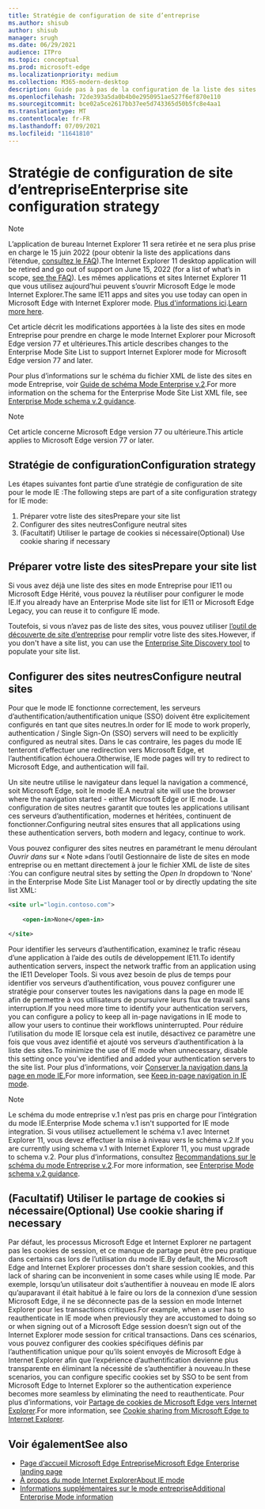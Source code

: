 ```yaml
---
title: Stratégie de configuration de site d’entreprise
ms.author: shisub
author: shisub
manager: srugh
ms.date: 06/29/2021
audience: ITPro
ms.topic: conceptual
ms.prod: microsoft-edge
ms.localizationpriority: medium
ms.collection: M365-modern-desktop
description: Guide pas à pas de la configuration de la liste des sites en mode Entreprise pour le mode Internet Explorer.
ms.openlocfilehash: 72de393a5da0b4b0e2950951ae527f6ef870e110
ms.sourcegitcommit: bce02a5ce2617bb37ee5d743365d50b5fc8e4aa1
ms.translationtype: MT
ms.contentlocale: fr-FR
ms.lasthandoff: 07/09/2021
ms.locfileid: "11641810"
---
```

# <a name="enterprise-site-configuration-strategy"></a><span data-ttu-id="c018d-103">Stratégie de configuration de site d’entreprise</span><span class="sxs-lookup"><span data-stu-id="c018d-103">Enterprise site configuration strategy</span></span>

>[!Note]
> <span data-ttu-id="c018d-104">L’application de bureau Internet Explorer 11 sera retirée et ne sera plus prise en charge le 15 juin 2022 (pour obtenir la liste des applications dans l’étendue, [consultez le FAQ](https://techcommunity.microsoft.com/t5/windows-it-pro-blog/internet-explorer-11-desktop-app-retirement-faq/ba-p/2366549)).</span><span class="sxs-lookup"><span data-stu-id="c018d-104">The Internet Explorer 11 desktop application will be retired and go out of support on June 15, 2022 (for a list of what’s in scope, [see the FAQ](https://techcommunity.microsoft.com/t5/windows-it-pro-blog/internet-explorer-11-desktop-app-retirement-faq/ba-p/2366549)).</span></span> <span data-ttu-id="c018d-105">Les mêmes applications et sites Internet Explorer 11 que vous utilisez aujourd’hui peuvent s’ouvrir Microsoft Edge le mode Internet Explorer.</span><span class="sxs-lookup"><span data-stu-id="c018d-105">The same IE11 apps and sites you use today can open in Microsoft Edge with Internet Explorer mode.</span></span> <span data-ttu-id="c018d-106">[Plus d'informations ici](https://blogs.windows.com/windowsexperience/2021/05/19/the-future-of-internet-explorer-on-windows-10-is-in-microsoft-edge/).</span><span class="sxs-lookup"><span data-stu-id="c018d-106">[Learn more here](https://blogs.windows.com/windowsexperience/2021/05/19/the-future-of-internet-explorer-on-windows-10-is-in-microsoft-edge/).</span></span>

<span data-ttu-id="c018d-107">Cet article décrit les modifications apportées à la liste des sites en mode Entreprise pour prendre en charge le mode Internet Explorer pour Microsoft Edge version 77 et ultérieures.</span><span class="sxs-lookup"><span data-stu-id="c018d-107">This article describes changes to the Enterprise Mode Site List to support Internet Explorer mode for Microsoft Edge version 77 and later.</span></span>

<span data-ttu-id="c018d-108">Pour plus d’informations sur le schéma du fichier XML de liste des sites en mode Entreprise, voir [Guide de schéma Mode Enterprise v.2](/internet-explorer/ie11-deploy-guide/enterprise-mode-schema-version-2-guidance).</span><span class="sxs-lookup"><span data-stu-id="c018d-108">For more information on the schema for the Enterprise Mode Site List XML file, see [Enterprise Mode schema v.2 guidance](/internet-explorer/ie11-deploy-guide/enterprise-mode-schema-version-2-guidance).</span></span>

> [!NOTE]
> <span data-ttu-id="c018d-109">Cet article concerne Microsoft Edge version 77 ou ultérieure.</span><span class="sxs-lookup"><span data-stu-id="c018d-109">This article applies to Microsoft Edge version 77 or later.</span></span>
<!--
## Updated schema elements

The following table describes the \<open-in app\> element added to the v.2 of the Enterprise Mode schema:

| **Element** | **Description** |
| --- | --- |
| \<open-in app="**true**"\> | A child element that controls what browser is used for sites. This element is required for sites that need to **open in IE11**.|

**Example:**

``` xml
<site url="contoso.com">

  <open-in app="true">IE11</open-in>

</site>
```

The following table shows the possible values of the \<open-in\> element:

| **Value** | **Description** |
| --- | --- |
| **\<open-in\>IE11\</open-in\>** | Opens the site in IE mode or a full IE11 window. To enable IE mode, see [Configure IE mode policies](./edge-ie-mode-policies.md)|
| **\<open-in app="**true**"\>IE11\</open-in\>** | Opens the site in a full IE11 window |
| **\<open-in\>MSEdge\</open-in\>** | Opens the site in Microsoft Edge |
| **\<open-in\>None or not specified\</open-in\>** | Opens the site in the default browser or in the browser where the user navigated to the site. |
|**\<open-in\>Configurable\</open-in\>** | Allows the site to participate in IE mode engine determination. To learn more, see [Learn about Configurable sites in IE mode](edge-learnmore-configurable-sites-ie-mode.md).  |

>[!NOTE]
> The attribute app=**"true"** is only recognized when associated to _'open-in' IE11_. Adding it to the other 'open-in' elements won't change browser behavior.   -->

## <a name="configuration-strategy"></a><span data-ttu-id="c018d-110">Stratégie de configuration</span><span class="sxs-lookup"><span data-stu-id="c018d-110">Configuration strategy</span></span>

<span data-ttu-id="c018d-111">Les étapes suivantes font partie d’une stratégie de configuration de site pour le mode IE :</span><span class="sxs-lookup"><span data-stu-id="c018d-111">The following steps are part of a site configuration strategy for IE mode:</span></span>
1. <span data-ttu-id="c018d-112">Préparer votre liste des sites</span><span class="sxs-lookup"><span data-stu-id="c018d-112">Prepare your site list</span></span>
2. <span data-ttu-id="c018d-113">Configurer des sites neutres</span><span class="sxs-lookup"><span data-stu-id="c018d-113">Configure neutral sites</span></span>
3. <span data-ttu-id="c018d-114">(Facultatif) Utiliser le partage de cookies si nécessaire</span><span class="sxs-lookup"><span data-stu-id="c018d-114">(Optional) Use cookie sharing if necessary</span></span>

<!--
Step 1.  – if you don’t have one use Site Discovery Step-by-Step
Step 2 – Neutral sites + sticky mode
        Use more examples and explain sticky mode better
Step 3 – If that doesn’t cover your needs, then use Cookie sharing -->

## <a name="prepare-your-site-list"></a><span data-ttu-id="c018d-115">Préparer votre liste des sites</span><span class="sxs-lookup"><span data-stu-id="c018d-115">Prepare your site list</span></span>

<span data-ttu-id="c018d-116">Si vous avez déjà une liste des sites en mode Entreprise pour IE11 ou Microsoft Edge Hérité, vous pouvez la réutiliser pour configurer le mode IE.</span><span class="sxs-lookup"><span data-stu-id="c018d-116">If you already have an Enterprise Mode site list for IE11 or Microsoft Edge Legacy, you can reuse it to configure IE mode.</span></span>

<span data-ttu-id="c018d-117">Toutefois, si vous n’avez pas de liste des sites, vous pouvez utiliser [l’outil de découverte de site d’entreprise](/deployedge/edge-ie-mode-site-discovery) pour remplir votre liste des sites.</span><span class="sxs-lookup"><span data-stu-id="c018d-117">However, if you don't have a site list, you can use the [Enterprise Site Discovery tool](/deployedge/edge-ie-mode-site-discovery) to populate your site list.</span></span>

## <a name="configure-neutral-sites"></a><span data-ttu-id="c018d-118">Configurer des sites neutres</span><span class="sxs-lookup"><span data-stu-id="c018d-118">Configure neutral sites</span></span>

<span data-ttu-id="c018d-119">Pour que le mode IE fonctionne correctement, les serveurs d’authentification/authentification unique (SSO) doivent être explicitement configurés en tant que sites neutres.</span><span class="sxs-lookup"><span data-stu-id="c018d-119">In order for IE mode to work properly, authentication / Single Sign-On (SSO) servers will need to be explicitly configured as neutral sites.</span></span> <span data-ttu-id="c018d-120">Dans le cas contraire, les pages du mode IE tenteront d’effectuer une redirection vers Microsoft Edge, et l’authentification échouera.</span><span class="sxs-lookup"><span data-stu-id="c018d-120">Otherwise, IE mode pages will try to redirect to Microsoft Edge, and authentication will fail.</span></span>

<span data-ttu-id="c018d-121">Un site neutre utilise le navigateur dans lequel la navigation a commencé, soit Microsoft Edge, soit le mode IE.</span><span class="sxs-lookup"><span data-stu-id="c018d-121">A neutral site will use the browser where the navigation started - either Microsoft Edge or IE mode.</span></span> <span data-ttu-id="c018d-122">La configuration de sites neutres garantit que toutes les applications utilisant ces serveurs d’authentification, modernes et héritées, continuent de fonctionner.</span><span class="sxs-lookup"><span data-stu-id="c018d-122">Configuring neutral sites ensures that all applications using these authentication servers, both modern and legacy, continue to work.</span></span>

<span data-ttu-id="c018d-123">Vous pouvez configurer des sites neutres en paramétrant le menu déroulant *Ouvrir dans* sur « Note »dans l’outil Gestionnaire de liste de sites en mode entreprise ou en mettant directement à jour le fichier XML de liste de sites :</span><span class="sxs-lookup"><span data-stu-id="c018d-123">You can configure neutral sites by setting the *Open In* dropdown to 'None' in the Enterprise Mode Site List Manager tool or by directly updating the site list XML:</span></span>

``` xml
<site url="login.contoso.com">
   
    <open-in>None</open-in>

</site>
```

<span data-ttu-id="c018d-124">Pour identifier les serveurs d’authentification, examinez le trafic réseau d’une application à l’aide des outils de développement IE11.</span><span class="sxs-lookup"><span data-stu-id="c018d-124">To identify authentication servers, inspect the network traffic from an application using the IE11 Developer Tools.</span></span> <span data-ttu-id="c018d-125">Si vous avez besoin de plus de temps pour identifier vos serveurs d’authentification, vous pouvez configurer une stratégie pour conserver toutes les navigations dans la page en mode IE afin de permettre à vos utilisateurs de poursuivre leurs flux de travail sans interruption.</span><span class="sxs-lookup"><span data-stu-id="c018d-125">If you need more time to identify your authentication servers, you can configure a policy to keep all in-page navigations in IE mode to allow your users to continue their workflows uninterrupted.</span></span> <span data-ttu-id="c018d-126">Pour réduire l’utilisation du mode IE lorsque cela est inutile, désactivez ce paramètre une fois que vous avez identifié et ajouté vos serveurs d’authentification à la liste des sites.</span><span class="sxs-lookup"><span data-stu-id="c018d-126">To minimize the use of IE mode when unnecessary, disable this setting once you've identified and added your authentication servers to the site list.</span></span> <span data-ttu-id="c018d-127">Pour plus d’informations, voir [Conserver la navigation dans la page en mode IE.](/deployedge/edge-learnmore-inpage-nav)</span><span class="sxs-lookup"><span data-stu-id="c018d-127">For more information, see [Keep in-page navigation in IE mode](/deployedge/edge-learnmore-inpage-nav).</span></span>

>[!NOTE]
   ><span data-ttu-id="c018d-128">Le schéma du mode entreprise v.1 n’est pas pris en charge pour l’intégration du mode IE.</span><span class="sxs-lookup"><span data-stu-id="c018d-128">Enterprise Mode schema v.1 isn't supported for IE mode integration.</span></span> <span data-ttu-id="c018d-129">Si vous utilisez actuellement le schéma v.1 avec Internet Explorer 11, vous devez effectuer la mise à niveau vers le schéma v.2.</span><span class="sxs-lookup"><span data-stu-id="c018d-129">If you are currently using schema v.1 with Internet Explorer 11, you must upgrade to schema v.2.</span></span> <span data-ttu-id="c018d-130">Pour plus d’informations, consultez [Recommandations sur le schéma du mode Entreprise v.2](/internet-explorer/ie11-deploy-guide/enterprise-mode-schema-version-2-guidance).</span><span class="sxs-lookup"><span data-stu-id="c018d-130">For more information, see [Enterprise Mode schema v.2 guidance](/internet-explorer/ie11-deploy-guide/enterprise-mode-schema-version-2-guidance).</span></span>

## <a name="optional-use-cookie-sharing-if-necessary"></a><span data-ttu-id="c018d-131">(Facultatif) Utiliser le partage de cookies si nécessaire</span><span class="sxs-lookup"><span data-stu-id="c018d-131">(Optional) Use cookie sharing if necessary</span></span>

<span data-ttu-id="c018d-132">Par défaut, les processus Microsoft Edge et Internet Explorer ne partagent pas les cookies de session, et ce manque de partage peut être peu pratique dans certains cas lors de l’utilisation du mode IE.</span><span class="sxs-lookup"><span data-stu-id="c018d-132">By default, the Microsoft Edge and Internet Explorer processes don't share session cookies, and this lack of sharing can be inconvenient in some cases while using IE mode.</span></span> <span data-ttu-id="c018d-133">Par exemple, lorsqu’un utilisateur doit s’authentifier à nouveau en mode IE alors qu’auparavant il était habitué à le faire ou lors de la connexion d’une session Microsoft Edge, il ne se déconnecte pas de la session en mode Internet Explorer pour les transactions critiques.</span><span class="sxs-lookup"><span data-stu-id="c018d-133">For example, when a user has to reauthenticate in IE mode when previously they are accustomed to doing so or when signing out of a Microsoft Edge session doesn’t sign out of the Internet Explorer mode session for critical transactions.</span></span> <span data-ttu-id="c018d-134">Dans ces scénarios, vous pouvez configurer des cookies spécifiques définis par l’authentification unique pour qu’ils soient envoyés de Microsoft Edge à Internet Explorer afin que l’expérience d’authentification devienne plus transparente en éliminant la nécessité de s’authentifier à nouveau.</span><span class="sxs-lookup"><span data-stu-id="c018d-134">In these scenarios, you can configure specific cookies set by SSO to be sent from Microsoft Edge to Internet Explorer so the authentication experience becomes more seamless by eliminating the need to reauthenticate.</span></span> <span data-ttu-id="c018d-135">Pour plus d’informations, voir [Partage de cookies de Microsoft Edge vers Internet Explorer](/deployedge/edge-ie-mode-add-guidance-cookieshare).</span><span class="sxs-lookup"><span data-stu-id="c018d-135">For more information, see [Cookie sharing from Microsoft Edge to Internet Explorer](/deployedge/edge-ie-mode-add-guidance-cookieshare).</span></span>

## <a name="see-also"></a><span data-ttu-id="c018d-136">Voir également</span><span class="sxs-lookup"><span data-stu-id="c018d-136">See also</span></span>

- [<span data-ttu-id="c018d-137">Page d’accueil Microsoft Edge Entreprise</span><span class="sxs-lookup"><span data-stu-id="c018d-137">Microsoft Edge Enterprise landing page</span></span>](https://aka.ms/EdgeEnterprise)
- [<span data-ttu-id="c018d-138">À propos du mode Internet Explorer</span><span class="sxs-lookup"><span data-stu-id="c018d-138">About IE mode</span></span>](./edge-ie-mode.md)
- [<span data-ttu-id="c018d-139">Informations supplémentaires sur le mode entreprise</span><span class="sxs-lookup"><span data-stu-id="c018d-139">Additional Enterprise Mode information</span></span>](/internet-explorer/ie11-deploy-guide/enterprise-mode-overview-for-ie11)
